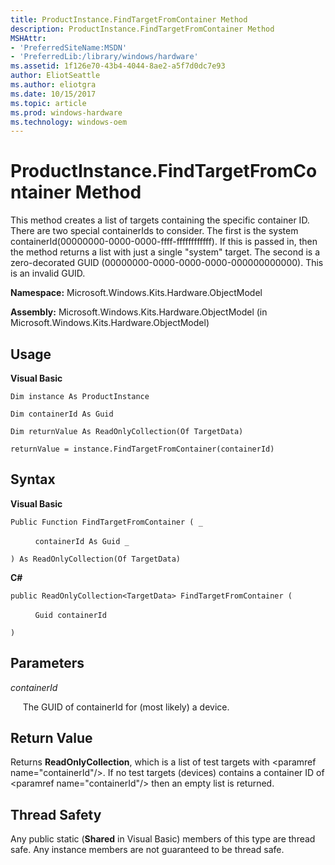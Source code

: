 ```yaml
---
title: ProductInstance.FindTargetFromContainer Method
description: ProductInstance.FindTargetFromContainer Method
MSHAttr:
- 'PreferredSiteName:MSDN'
- 'PreferredLib:/library/windows/hardware'
ms.assetid: 1f126e70-43b4-4044-8ae2-a5f7d0dc7e93
author: EliotSeattle
ms.author: eliotgra
ms.date: 10/15/2017
ms.topic: article
ms.prod: windows-hardware
ms.technology: windows-oem
---
```


# ProductInstance.FindTargetFromContainer Method


This method creates a list of targets containing the specific container ID. There are two special containerIds to consider. The first is the system containerId(00000000-0000-0000-ffff-ffffffffffff). If this is passed in, then the method returns a list with just a single "system" target. The second is a zero-decorated GUID (00000000-0000-0000-0000-000000000000). This is an invalid GUID.

**Namespace:** Microsoft.Windows.Kits.Hardware.ObjectModel

**Assembly:** Microsoft.Windows.Kits.Hardware.ObjectModel (in Microsoft.Windows.Kits.Hardware.ObjectModel)

## <span id="Usage"></span><span id="usage"></span><span id="USAGE"></span>Usage


**Visual Basic**

`Dim instance As ProductInstance`

`Dim containerId As Guid`

`Dim returnValue As ReadOnlyCollection(Of TargetData)`

`returnValue = instance.FindTargetFromContainer(containerId)`

## <span id="Syntax"></span><span id="syntax"></span><span id="SYNTAX"></span>Syntax


**Visual Basic**

`Public Function FindTargetFromContainer ( _`

          `containerId As Guid _`

`) As ReadOnlyCollection(Of TargetData)`

**C#**

`public ReadOnlyCollection<TargetData> FindTargetFromContainer (`

          `Guid containerId`

`)`

## <span id="Parameters"></span><span id="parameters"></span><span id="PARAMETERS"></span>Parameters


*containerId*

     The GUID of containerId for (most likely) a device.

## <span id="Return_Value"></span><span id="return_value"></span><span id="RETURN_VALUE"></span>Return Value


Returns **ReadOnlyCollection**, which is a list of test targets with &lt;paramref name="containerId"/&gt;. If no test targets (devices) contains a container ID of &lt;paramref name="containerId"/&gt; then an empty list is returned.

## <span id="Thread_Safety"></span><span id="thread_safety"></span><span id="THREAD_SAFETY"></span>Thread Safety


Any public static (**Shared** in Visual Basic) members of this type are thread safe. Any instance members are not guaranteed to be thread safe.

 

 






